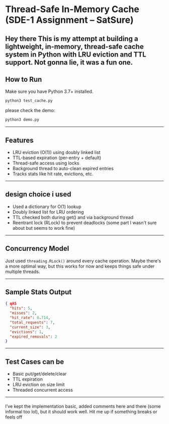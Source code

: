 
# Thread-Safe In-Memory Cache (SDE-1 Assignment – SatSure)

Hey there 
This is my attempt at building a lightweight, in-memory, thread-safe cache system in Python with LRU eviction and TTL support. Not gonna lie, it was a fun one.
---
## How to Run
Make sure you have Python 3.7+ installed.
```bash
python3 test_cache.py
```
please check the demo:
```bash
python3 demo.py
```
---
## Features

* LRU eviction (O(1)) using doubly linked list
* TTL-based expiration (per-entry + default)
* Thread-safe access using locks
* Background thread to auto-clean expired entries
* Tracks stats like hit rate, evictions, etc.
---
## design choice i used

- Used a dictionary for O(1) lookup
- Doubly linked list for LRU ordering
- TTL checked both during get() and via background thread
- Reentrant lock (RLock) to prevent deadlocks (some part I wasn't sure about but seems to work fine)
---
##  Concurrency Model
Just used `threading.RLock()` around every cache operation. Maybe there's a more optimal way, but this works for now and keeps things safe under multiple threads.

----------------------------------------------------------

##  Sample Stats Output
```json
{ qAS
  "hits": 5,
  "misses": 2,
  "hit_rate": 0.714,
  "total_requests": 7,
  "current_size": 3,
  "evictions": 1,
  "expired_removals": 2
}
```
-----------------------------------------------------------
## Test Cases can be 
- Basic put/get/delete/clear
- TTL expiration
- LRU eviction on size limit
- Threaded concurrent access
-------------------------------------------------------------

####

I’ve kept the implementation basic, added comments here and there (some informal too lol), but it should work well. Hit me up if something breaks or feels off 

